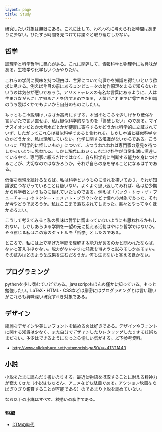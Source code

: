 ```yaml
---
layout: page
title: Study
---
```



研究したい対象は無限にある。これに比して、われわれに与えられた時間はあまりに少ない。ひたすら時間を見つけては粛々と取り組むしかない。


## 哲学
論理学と科学哲学に関心がある。これに関連して、情報科学と物理学にも興味がある。生物学や化学もいつかやりたい。

これらの学問に興味を持つ理由は、世界について何事かを知識を得たいという欲求に尽きる。例えば今目の前にあるコンピュータの動作原理をまるで知らないというのは気分が悪いであろう。アリストテレスの有名な言葉にあるように、人は生まれながらにして知ることを欲するのである。人類がこれまでに得てきた知識のうち幾ばくかでもよいから自分のものにしたい。

もっともこの説明はいささか高尚にすぎる。本当のところを少しばかり低俗な言いかたで言い直せば、私は疑似科学的なものを「論破したい」のである。マイナスイオンだとか水素水だとかが健康に寄与するかどうかは科学的に立証されていず、したがってこれらは疑似科学であると言われる。しかし本当に疑似科学なのかどうかを、私は理解していない。化学に関する知識がないからである。こういった「科学的に怪しいもの」について、ふつうわれわれは専門家の意見を待つしかないように思われる。しかし現代においてこれだけ科学が日常生活に浸透している中で、専門家に頼るだけではなく、自ら科学的に判断する能力を身につけることが、大切なのではなかろうか。それが自らの身を守ることになるはずである。

低俗な表現を続けるならば、私は科学というものに憧れを抱いており、それが知識欲につながっていることは疑いない。よくよく思い返してみれば、私は幼少期から科学者というものに憧れていたものである。例えば「バック・トゥ・ザ・フューチャー」のドクター・エメット・ブラウンなどは憧れの対象であった。それが今やどうであろうか。私はここまで落ちぶれてしまった。粛々とやってゆくほかあるまい。

こうして考えてみると私の興味は哲学に留まっていないようにも思われるかもしれない。しかしあらゆる学問を一望の元に捉える活動はやはり哲学ではないか。そう信じる私はこの節のタイトルを「哲学」としたのである。

ところで、私には上で挙げた学問を理解する能力があるのかと問われたならば、ないと答えるほかない。能力がないなりに知識を得ようと試みるしかあるまい。その試みはどのような成果を生むだろうか。何も生まないと答えるほかない。


## プログラミング
pythonを少し嗜むていどである。javascriptもほんの僅かに知っている。もっと勉強したい。LaTeX・HTML・CSSなどは厳密にはプログラミングとは言い難いがこれらも興味深い研究すべき対象である。


## デザイン
綺麗なデザインや美しいフォントを眺めるのは好きである。デザインやフォントに関する知識は少なく、また自分でデザインしたりレタリングしたりする技術もまだない。多少はできるようになったら愉しい気がする。以下参考資料。

* <http://www.slideshare.net/yutamorishige50/ss-41321443>


## 小説
小説をたまに読んだり書いたりする。最近は物語を摂取することに耐える精神力が衰えてきた（小説はもちろん、アニメなども駄目である。アクション映画ならばぎりぎり鑑賞することが可能である）のであまり小説を読めていない。

なお以下の小説はすべて、粒揃いの駄作である。

### 短編
* [DTMの時代](dtm-no-zidai)

